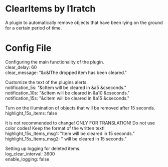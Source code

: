 # ClearItems by l1ratch
A plugin to automatically remove objects that have been lying on the ground <br>
for a certain period of time.

# Config File
Configuring the main functionality of the plugin. <br>
clear_delay: 60 <br>
clear_message: "&c&lThe dropped item has been cleared." <br>

Customize the text of the plugins alerts. <br>
notification_5s: "&cItem will be cleared in &a5 &cseconds." <br>
notification_10s: "&cItem will be cleared in &a10 &cseconds." <br>
notification_15s: "&cItem will be cleared in &a15 &cseconds." <br>

Turn on the illumination of objects that will be removed after 15 seconds.<br>
highlight_15s_items: false

It is not recommended to change! ONLY FOR TRANSLATION! Do not use color codes! Keep the format of the written text! <br>
highlight_15s_Items_msg1: "Item will be cleared in 15 seconds." <br>
highlight_15s_Items_msg2: " will be cleared in 15 seconds." <br>

Setting up logging for deleted items. <br>
log_clear_interval: 3600 <br>
enable_logging: false <br>